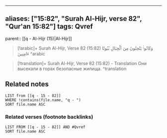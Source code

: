 
---
aliases: ["15:82", "Surah Al-Hijr, verse 82", "Qur'an 15:82"]
tags: Qvref
---

parent:: [[q - Al-Hijr (15)|Al-Hijr]]

> [!arabic]+ Surah Al-Hijr, Verse 82 (15:82)
> <span class="quran-arabic">وَكَانُوا۟ يَنْحِتُونَ مِنَ ٱلْجِبَالِ بُيُوتًا ءَامِنِينَ</span>
^arabic

> [!translation]+ Surah Al-Hijr, Verse 82 (15:82) - Translation
> Они высекали в горах безопасные жилища.
^translation



## Related notes
```dataview
LIST from [[q - 15 - 82]]
WHERE !contains(file.name, "q - ")
SORT file.name ASC
```

### Related verses (footnote backlinks)
```dataview
LIST FROM [[q - 15 - 82]] AND #Qvref
SORT file.name ASC
```

